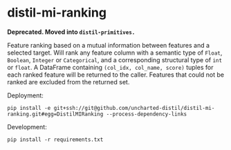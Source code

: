 # distil-mi-ranking

**Deprecated.  Moved into `distil-primitives.`**

Feature ranking based on a mutual information between features and a selected target.  Will rank any feature column with a semantic type of `Float`, `Boolean`, `Integer` or `Categorical`, and a corresponding structural type of `int` or `float`. A DataFrame containing `(col_idx, col_name, score)` tuples for each ranked feature will be returned to the caller.  Features that could not be ranked are excluded from the returned set.

Deployment:

```shell
pip install -e git+ssh://git@github.com/uncharted-distil/distil-mi-ranking.git#egg=DistilMIRanking --process-dependency-links
```

Development:

```shell
pip install -r requirements.txt
```

